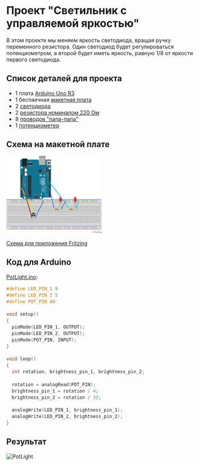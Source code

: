 # Проект "Светильник с управляемой яркостью"

В этом проекте мы меняем яркость светодиода, вращая ручку переменного резистора. Один светодиод будет регулироваться потенциометром, а второй будет иметь яркость, равную 1/8 от яркости первого светодиода.

## Список деталей для проекта

- 1 плата [Arduino Uno R3](../../articles/ArduinoComponents.md#arduino-uno-r3)
- 1 беспаечная [макетная плата](../../articles/ArduinoComponents.md#макетная-плата---breadboard-half)
- 2 [светодиода](../../articles/ArduinoComponents.md#светодиоды-5-мм---5-mm-led)
- 2 [резистора номиналом 220 Ом](../../articles/ArduinoComponents.md#резистор-220-ом---resistor-220-ω)
- 8 [проводов "папа-папа"](../../articles/ArduinoComponents.md#провод-папа-папа---wire-dad-dad)
- 1 [потенциометер](../../articles/ArduinoComponents.md#потенциометер---potentiometer)

## Схема на макетной плате

<img src="PotLight_МП.png" alt="Схема на макетной плате" width="50%"/>

[Схема для приложения Fritzing](PotLight.fzz)

## Код для Arduino

[PotLight.ino](PotLight.ino):

```c
#define LED_PIN_1 9
#define LED_PIN_2 5
#define POT_PIN A0

void setup()
{
  pinMode(LED_PIN_1, OUTPUT);
  pinMode(LED_PIN_2, OUTPUT);
  pinMode(POT_PIN, INPUT);
}

void loop()
{
  int rotation, brightness_pin_1, brightness_pin_2;

  rotation = analogRead(POT_PIN);
  brightness_pin_1 = rotation / 4;
  brightness_pin_2 = rotation / 32;

  analogWrite(LED_PIN_1, brightness_pin_1);
  analogWrite(LED_PIN_2, brightness_pin_2);
}
```

## Результат

![PotLight](PotLight.gif)